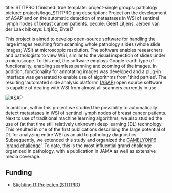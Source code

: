 title: STITPRO I
finished: true
template: project-single
groups: pathology
picture: projects/logo_STITPRO.png
description: Project on the development of ASAP and on the automatic detection of metastases in WSI of sentinel lymph nodes of breast cancer patients.
people: Geert Litjens, Jeroen van der Laak
bibkeys: Litj16c, Ehte17

This project is aimed to develop open-source software for handling the large images resulting from scanning whole pathology slides (whole slide images; WSI) at microscopic resolution. The software enables researchers and pathologists to view WSI, similar to the visual inspection of slides under a microscope. To this end, the software employs Google-earth type of functionality, enabling seamless panning and zooming of the images. In addition, functionality for annotating images was developed and a plug-in interface was generated to enable use of algorithms from 'third parties'. The resulting 'automated slide analysis platform' [(ASAP)](https://diagnijmegen.github.io/website-pathology/software/asap/) open source software is capable of dealing with WSI from almost all scanners currently in use.

![ASAP]({static}/images/projects/asap.jpg)

In addition, within this project we studied the possibility to automatically detect metastases in WSI of sentinel lymph nodes of breast cancer patients. Next to use of traditional machine learning algorithms, we also studied the use of (at that time still relatively unknown) deep learning (DL) technology. This resulted in one of the first publications describing the large potential of DL for analyzing entire WSI as an aid to pathology diagnostics. Subsequently, we extended this study and organized the [CAMELYON16 'grand challenge'](https://camelyon16.grand-challenge.org/). To date, this is the most influential grand challenge organized in pathology, with a publication in JAMA as well as extensive media coverage.

## Funding

* [Stichting IT Projecten (STITPRO](http://www.stitpro.nl/)
